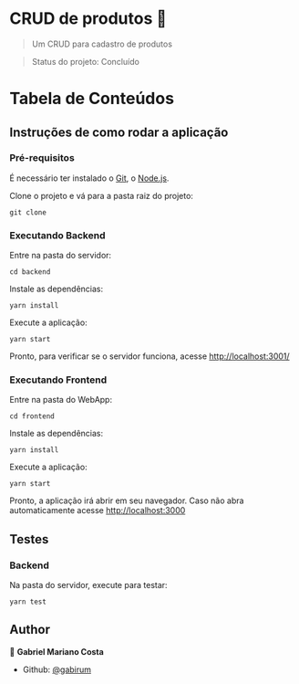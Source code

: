 # CRUD de produtos 👋

> Um CRUD para cadastro de produtos

> Status do projeto: Concluído

# Tabela de Conteúdos


## Instruções de como rodar a aplicação

### Pré-requisitos

É necessário ter instalado o [Git](https://git-scm.com/), o [Node.js](https://nodejs.org/).

Clone o projeto e vá para a pasta raiz do projeto:

```
git clone
```

### Executando Backend

Entre na pasta do servidor:

```
cd backend
```

Instale as dependências:

```
yarn install
```

Execute a aplicação:

```
yarn start
```

Pronto, para verificar se o servidor funciona, acesse <http://localhost:3001/>

### Executando Frontend

Entre na pasta do WebApp:

```
cd frontend
```

Instale as dependências:

```
yarn install
```

Execute a aplicação:

```
yarn start
```

Pronto, a aplicação irá abrir em seu navegador. Caso não abra automaticamente acesse <http://localhost:3000>

## Testes

### Backend

Na pasta do servidor, execute para testar:

```
yarn test
```

## Author

👤 **Gabriel Mariano Costa**

* Github: [@gabirum](https://github.com/gabirum)